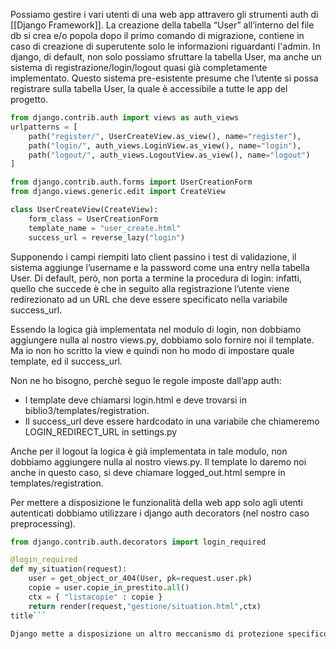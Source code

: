 Possiamo gestire i vari utenti di una web app attravero gli strumenti auth di [[Django Framework]]. La creazione della tabella “User” all’interno del file db si crea e/o popola dopo il
primo comando di migrazione, contiene in caso di creazione di superutente solo le informazioni riguardanti l'admin.
In django, di default, non solo possiamo sfruttare la tabella User, ma anche un sistema di registrazione/login/logout quasi già completamente implementato. Questo sistema pre-esistente presume che l’utente si possa registrare sulla tabella User, la quale è accessibile a tutte le app del progetto.
```python
from django.contrib.auth import views as auth_views
urlpatterns = [
	path("register/", UserCreateView.as_view(), name="register"),
	path("login/", auth_views.LoginView.as_view(), name="login"),
	path("logout/", auth_views.LogoutView.as_view(), name="logout")
]

```

```python
from django.contrib.auth.forms import UserCreationForm
from django.views.generic.edit import CreateView

class UserCreateView(CreateView):
	form_class = UserCreationForm
	template_name = "user_create.html"
	success_url = reverse_lazy("login")
```

Supponendo i campi riempiti lato client passino i test di validazione, il sistema aggiunge l’username e la password come una entry nella tabella User. Di default, però, non porta a termine la procedura di login: infatti, quello che succede è che in seguito alla registrazione l’utente viene redirezionato ad un URL che deve essere specificato nella variabile success_url.

Essendo la logica già implementata nel modulo di login, non dobbiamo aggiungere
nulla al nostro views.py, dobbiamo solo fornire noi il template. Ma io non ho scritto la view e quindi non ho modo di impostare quale template, ed il success_url.

Non ne ho bisogno, perchè seguo le regole imposte dall’app auth:
- l template deve chiamarsi login.html e deve trovarsi in biblio3/templates/registration.
- Il success_url deve essere hardcodato in una variabile che chiameremo LOGIN_REDIRECT_URL in settings.py

Anche per il logout la logica è già implementata in tale modulo, non dobbiamo aggiungere nulla al nostro views.py. Il template lo daremo noi anche in questo caso, si deve chiamare
logged_out.html sempre in templates/registration.

Per mettere a disposizione le funzionalità della web app solo agli utenti autenticati dobbiamo utilizzare i django auth decorators (nel nostro caso preprocessing).
```python
from django.contrib.auth.decorators import login_required

@login_required
def my_situation(request):
	user = get_object_or_404(User, pk=request.user.pk)
	copie = user.copie_in_prestito.all()
	ctx = { "listacopie" : copie }
	return render(request,"gestione/situation.html",ctx)
title```

Django mette a disposizione un altro meccanismo di protezione specifico per le CBV chiamato **access mixin**. Si basa sul concetto di ereditarietà multipla, la quale è supportata da [[Python]].